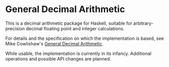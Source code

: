 
General Decimal Arithmetic
==========================

This is a decimal arithmetic package for Haskell, suitable for
arbitrary-precision decimal floating point and integer calculations.

For details and the specification on which the implementation is based, see
Mike Cowlishaw's [General Decimal Arithmetic][].

  [General Decimal Arithmetic]: http://speleotrove.com/decimal/

While usable, the implementation is currently in its infancy. Additional
operations and possible API changes are planned.
